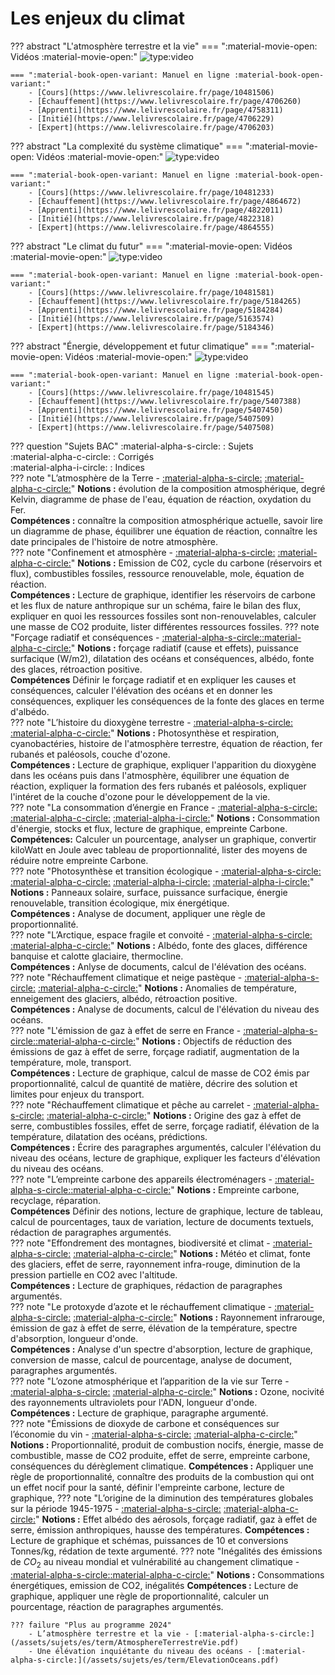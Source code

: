 # Les enjeux du climat

??? abstract "L'atmosphère terrestre et la vie"
    === ":material-movie-open: Vidéos :material-movie-open:"
        ![type:video](https://www.youtube.com/embed/Kg4xn9UsOPE)

    === ":material-book-open-variant: Manuel en ligne :material-book-open-variant:"
        - [Cours](https://www.lelivrescolaire.fr/page/10481506)
        - [Échauffement](https://www.lelivrescolaire.fr/page/4706260)
        - [Apprenti](https://www.lelivrescolaire.fr/page/4758311)
        - [Initié](https://www.lelivrescolaire.fr/page/4706229)
        - [Expert](https://www.lelivrescolaire.fr/page/4706203)


??? abstract "La complexité du système climatique"
    === ":material-movie-open: Vidéos :material-movie-open:"
        ![type:video](https://www.youtube.com/embed/Ha40gjRrLW8)

    === ":material-book-open-variant: Manuel en ligne :material-book-open-variant:"
        - [Cours](https://www.lelivrescolaire.fr/page/10481233)
        - [Échauffement](https://www.lelivrescolaire.fr/page/4864672)
        - [Apprenti](https://www.lelivrescolaire.fr/page/4822011)
        - [Initié](https://www.lelivrescolaire.fr/page/4822318)
        - [Expert](https://www.lelivrescolaire.fr/page/4864555)


??? abstract "Le climat du futur"
    === ":material-movie-open: Vidéos :material-movie-open:"
        ![type:video](https://www.youtube.com/embed/PY0VGQKzwmI)

    === ":material-book-open-variant: Manuel en ligne :material-book-open-variant:"
        - [Cours](https://www.lelivrescolaire.fr/page/10481581)
        - [Échauffement](https://www.lelivrescolaire.fr/page/5184265)
        - [Apprenti](https://www.lelivrescolaire.fr/page/5184284)
        - [Initié](https://www.lelivrescolaire.fr/page/5163574)
        - [Expert](https://www.lelivrescolaire.fr/page/5184346)


??? abstract "Énergie, développement et futur climatique"
    === ":material-movie-open: Vidéos :material-movie-open:"
        ![type:video](https://www.youtube.com/embed/WjLoW_sUyU4)

    === ":material-book-open-variant: Manuel en ligne :material-book-open-variant:"
        - [Cours](https://www.lelivrescolaire.fr/page/10481545)
        - [Échauffement](https://www.lelivrescolaire.fr/page/5407388)
        - [Apprenti](https://www.lelivrescolaire.fr/page/5407450)
        - [Initié](https://www.lelivrescolaire.fr/page/5407509)
        - [Expert](https://www.lelivrescolaire.fr/page/5407508)

??? question "Sujets BAC"
    :material-alpha-s-circle: : Sujets  
    :material-alpha-c-circle: : Corrigés  
    :material-alpha-i-circle: : Indices  
    ??? note "L’atmosphère de la Terre - [:material-alpha-s-circle:](/assets/sujets/es/term/Latmosphère-de-la-Terre.pdf) [:material-alpha-c-circle:](/assets/sujets/es/term/correction/Correction-Latmosphere-de-la-Terre-Enseignement-scientifique-Terminale.pdf)"
        **Notions :** évolution de la composition atmosphérique, degré Kelvin, diagramme de phase de l'eau, équation de réaction, oxydation du Fer.  
        **Compétences :** connaître la composition atmosphérique actuelle, savoir lire un diagramme de phase, équilibrer une équation de réaction, connaître les date principales de l'histoire de notre atmosphère.  
    ??? note "Confinement et atmosphère - [:material-alpha-s-circle:](/assets/sujets/es/term/ConfinementAtmosphere.pdf)  [:material-alpha-c-circle:](/assets/sujets/es/term/correction/Correction-Confinement-et-atmosphère-Enseignement-scientifique-Terminale.pdf)"
        **Notions :** Emission de C02, cycle du carbone (réservoirs et flux), combustibles fossiles, ressource renouvelable, mole, équation de réaction.   
        **Compétences :** Lecture de graphique, identifier les réservoirs de carbone et les flux de nature anthropique sur un schéma, faire le bilan des flux, expliquer en quoi les ressources fossiles sont non-renouvelables, calculer une masse de CO2 produite, lister différentes ressources fossiles.
    ??? note "Forçage radiatif et conséquences - [:material-alpha-s-circle:](/assets/sujets/es/term/ForcageRadiatif.pdf)[:material-alpha-c-circle:](/assets/sujets/es/term/correction/correction-forcage-radiatif-et-consequences.pdf)"
        **Notions :** forçage radiatif (cause et effets), puissance surfacique (W/m2), dilatation des océans et conséquences, albédo, fonte des glaces, rétroaction positive.  
        **Compétences** Définir le forçage radiatif et en expliquer les causes et conséquences, calculer l'élévation des océans et en donner les conséquences, expliquer les conséquences de la fonte des glaces en terme d'albédo.   
    ??? note "L’histoire du dioxygène terrestre - [:material-alpha-s-circle:](/assets/sujets/es/term/O2Terrestre.pdf) [:material-alpha-c-circle:](/assets/sujets/es/term/correction/Correction-Lhistoire-du-dioxygene-terrestre-Enseignement-scientifique-Terminale.pdf)"
        **Notions :** Photosynthèse et respiration, cyanobactéries, histoire de l'atmosphère terrestre, équation de réaction, fer rubanés et paléosols, couche d'ozone.  
        **Compétences :** Lecture de graphique, expliquer l'apparition du dioxygène dans les océans puis dans l'atmosphère, équilibrer une équation de réaction, expliquer la formation des fers rubanés et paléosols, expliquer l'intéret de la couche d'ozone pour le développement de la vie.  
    ??? note "La consommation d’énergie en France - [:material-alpha-s-circle:](/assets/sujets/es/term/La-consommation-dénergie-en-France.pdf) [:material-alpha-c-circle:](/assets/sujets/es/term/correction/Correction-La-consommation-denergie-en-France-Enseignement-scientifique-Terminale.pdf) [:material-alpha-i-circle:](/assets/sujets/es/term/indices/prop_pourc.pdf)" 
        **Notions :** Consommation d'énergie, stocks et flux, lecture de graphique, empreinte Carbone.  
        **Compétences:** Calculer un pourcentage, analyser un graphique, convertir kiloWatt en Joule avec tableau de proportionnalité, lister des moyens de réduire notre empreinte Carbone.  
    ??? note "Photosynthèse et transition écologique - [:material-alpha-s-circle:](/assets/sujets/es/term/Photosynthese-et-transition-ecologique-Enseignement-scientifique-Terminale.pdf) [:material-alpha-c-circle:](/assets/sujets/es/term/correction/Correction-Photosynthese-et-transition-ecologique-Enseignement-scientifique-Terminale.pdf) [:material-alpha-i-circle:](/assets/sujets/es/term/indices/conv_aire.pdf) [:material-alpha-i-circle:](/assets/sujets/es/term/indices/prop_pourc.pdf)"
        **Notions :** Panneaux solaire, surface, puissance surfacique, énergie renouvelable, transition écologique, mix énergétique.  
        **Compétences :** Analyse de document, appliquer une règle de proportionnalité.  
    ??? note "L’Arctique, espace fragile et convoité - [:material-alpha-s-circle:](/assets/sujets/es/term/LArctique-espace-fragile-et-convoité.pdf) [:material-alpha-c-circle:](/assets/sujets/es/term/correction/Correction-LArctique-espace-fragile-et-convoite.pdf)"
        **Notions :** Albédo, fonte des glaces, différence banquise et calotte glaciaire, thermocline.  
        **Compétences :** Anlyse de documents, calcul de l'élévation des océans.  
    ??? note "Réchauffement climatique et neige pastèque - [:material-alpha-s-circle:](/assets/sujets/es/term/Réchauffement-climatique-et-neige-pastèque.pdf) [:material-alpha-c-circle:](/assets/sujets/es/term/correction/Correction-Rechauffement-climatique-et-neige-pasteque-Enseignement-scientifique-Terminale.pdf)"
        **Notions :** Anomalies de température, enneigement des glaciers, albédo, rétroaction positive.  
        **Compétences :** Analyse de documents, calcul de l'élévation du niveau des océans.  
    ??? note "L'émission de gaz à effet de serre en France - [:material-alpha-s-circle:](/assets/sujets/es/term/GESFrance.pdf)[:material-alpha-c-circle:](/assets/sujets/es/term/correction/correction-lemission-de-gaz-a-effet-de-serre-en-france.pdf)"
        **Notions :** Objectifs de réduction des émissions de gaz à effet de serre, forçage radiatif, augmentation de la température, mole, transport.  
        **Compétences :** Lecture de graphique, calcul de masse de CO2 émis par proportionnalité, calcul de quantité de matière, décrire des solution et limites pour enjeux du transport.  
    ??? note "Réchauffement climatique et pêche au carrelet - [:material-alpha-s-circle:](/assets/sujets/es/term/Rechauffement-climatique-et-peche-au-carrelet-Enseignement-scientifique-Terminale.pdf) [:material-alpha-c-circle:](/assets/sujets/es/term/correction/Correction-Rechauffement-climatique-et-peche-au-carrelet-Enseignement-scientifique-Terminale.pdf)"
        **Notions :** Origine des gaz à effet de serre, combustibles fossiles, effet de serre, forçage radiatif, élévation de la température, dilatation des océans, prédictions.  
        **Compétences :** Écrire des paragraphes argumentés, calculer l'élévation du niveau des océans, lecture de graphique, expliquer les facteurs d'élévation du niveau des océans.  
    ??? note "L’empreinte carbone des appareils électroménagers - [:material-alpha-s-circle:](/assets/sujets/es/term/EmpreinteCarbone.pdf)[:material-alpha-c-circle:](/assets/sujets/es/term/correction/correction-lempreinte-carbone-des-appareils-electromenagers.pdf)"
        **Notions :** Empreinte carbone, recyclage, réparation.  
        **Compétences** Définir des notions, lecture de graphique, lecture de tableau, calcul de pourcentages, taux de variation, lecture de documents textuels, rédaction de paragraphes argumentés.  
    ??? note "Effondrement des montagnes, biodiversité et climat - [:material-alpha-s-circle:](/assets/sujets/es/term/EffondrementMontagne.pdf) [:material-alpha-c-circle:](/assets/sujets/es/term/correction/Correction-Effondrement-des-montagnes-biodiversite-et-climat-Enseignement-scientifique-Terminale.pdf)"
        **Notions :** Météo et climat, fonte des glaciers, effet de serre, rayonnement infra-rouge, diminution de la pression partielle en CO2 avec l'altitude.    
        **Compétences :** Lecture de graphiques, rédaction de paragraphes argumentés.  
    ??? note "Le protoxyde d’azote et le réchauffement climatique - [:material-alpha-s-circle:](/assets/sujets/es/term/ProtoxydeAzote.pdf) [:material-alpha-c-circle:](/assets/sujets/es/term/correction/Correction-Le-protoxyde-dazote-et-le-rechauffement-climatique-Enseignement-scientifique-Terminale.pdf)"
        **Notions :** Rayonnement infrarouge, émission de gaz à effet de serre, élévation de la température, spectre d'absorption, longueur d'onde.  
        **Compétences :** Analyse d'un spectre d'absorption, lecture de graphique, conversion de masse, calcul de pourcentage, analyse de document, paragraphes argumentés.  
    ??? note "L’ozone atmosphérique et l’apparition de la vie sur Terre - [:material-alpha-s-circle:](/assets/sujets/es/term/Lozone-atmosphérique-et-lapparition-de-la-vie-sur-Terre.pdf) [:material-alpha-c-circle:](/assets/sujets/es/term/correction/Correction-Lozone-atmospherique-et-lapparition-de-la-vie-sur-Terre-Enseignement-scientifique-Terminale.pdf)"
        **Notions :** Ozone, nocivité des rayonnements ultraviolets pour l'ADN, longueur d'onde.  
        **Compétences :** Lecture de graphique, paragraphe argumenté.  
    ??? note "Émissions de dioxyde de carbone et conséquences sur l’économie du vin - [:material-alpha-s-circle:](/assets/sujets/es/term/Emissions-de-dioxyde-de-carbone-et-conséquences-sur-léconomie-du-vin.pdf) [:material-alpha-c-circle:](/assets/sujets/es/term/correction/Correction-Emissions-de-dioxyde-de-carbone-et-consequences-sur-leconomie-du-vin.pdf)"
        **Notions :** Proportionnalité, produit de combustion nocifs, énergie, masse de combustible, masse de CO2 produite, effet de serre, empreinte carbone, conséquences du dérèglement climatique.
        **Compétences :** Appliquer une règle de proportionnalité, connaître des produits de la combustion qui ont un effet nocif pour la santé, définir l'empreinte carbone, lecture de graphique, 
    ??? note "L’origine de la diminution des températures globales sur la période 1945-1975 - [:material-alpha-s-circle:](/assets/sujets/es/term/AerosolsTemperature.pdf) [:material-alpha-c-circle:](/assets/sujets/es/term/correction/Correction-Lorigine-de-la-diminution-des-temperatures-globales-sur-la-periode-1945-1975.-Enseignement-scientifique-Terminale.pdf)"
        **Notions :** Effet albédo des aérosols, forçage radiatif, gaz à effet de serre, émission anthropiques, hausse des températures.
        **Compétences :** Lecture de graphique et schémas, puissances de 10 et conversions Tonnes/kg, rédation de texte argumenté.
    ??? note "Inégalités des émissions de $CO_2$ au niveau mondial et vulnérabilité au changement climatique - [:material-alpha-s-circle:](/assets/sujets/es/term/InegalitesCO2.pdf)[:material-alpha-c-circle:](/assets/sujets/es/term/correction/correction-inegalites-des-emissions-de-dioxyde-de-carbone-au-niveau-mondial-et-vulnerabilite-au-changement-climatique.pdf)"
        **Notions :** Consommations énergétiques, emission de CO2, inégalités
        **Compétences :** Lecture de graphique, appliquer une règle de proportionnalité, calculer un pourcentage, réaction de paragraphes argumentés.


    ??? failure "Plus au programme 2024"
        - L’atmosphère terrestre et la vie - [:material-alpha-s-circle:](/assets/sujets/es/term/AtmosphereTerrestreVie.pdf)
        - Une élévation inquiétante du niveau des océans - [:material-alpha-s-circle:](/assets/sujets/es/term/ElevationOceans.pdf)
